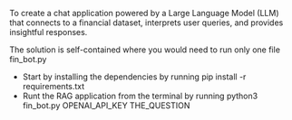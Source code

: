 To create a chat application powered by a Large Language Model (LLM) that connects to a financial dataset, interprets user queries, and provides insightful responses.

The solution is self-contained where you would need to run only one file fin_bot.py

- Start by installing the dependencies by running pip install -r requirements.txt
- Runt the RAG application from the terminal by running 
	python3 fin_bot.py OPENAI_API_KEY THE_QUESTION
